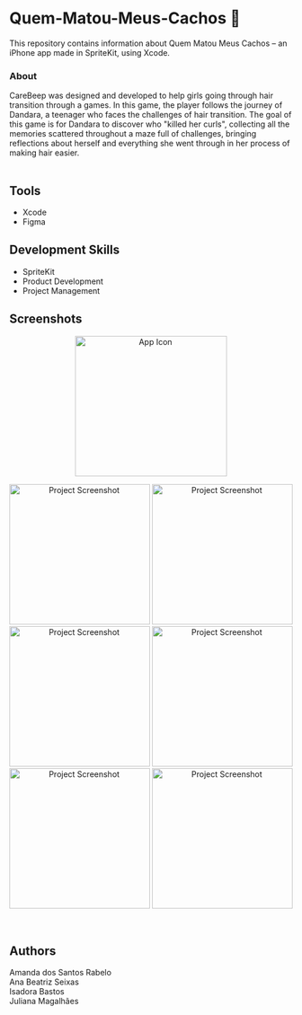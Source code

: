 # Quem-Matou-Meus-Cachos 💜
This repository contains information about Quem Matou Meus Cachos – an iPhone app made in SpriteKit, using Xcode.<br>

### About
CareBeep was designed and developed to help girls going through hair transition through a games. 
In this game, the player follows the journey of Dandara, a teenager who faces the challenges of hair transition. The goal of this game is for Dandara to discover who "killed her curls", collecting all the memories scattered throughout a maze full of challenges, bringing reflections about herself and everything she went through in her process of making hair easier.<br>
<br>

## Tools
- Xcode
- Figma

## Development Skills
- SpriteKit
- Product Development
- Project Management

## Screenshots
<p align="center">
<img alt="App Icon" width="270" height="250" src="https://github.com/user-attachments/assets/61dec234-deb5-430c-917b-56becae10aec"></p>
<p align="center">
<img alt="Project Screenshot" width="250" src="https://github.com/user-attachments/assets/456cd9bd-ff32-418c-9918-a0ce6b3d80de">
<img alt="Project Screenshot" width="250" src="https://github.com/user-attachments/assets/737e299e-b55e-43b4-8cfd-93c07023c959">
<img alt="Project Screenshot" width="250" src="https://github.com/user-attachments/assets/abca07da-2d42-4689-af39-2ae2684e2c32">
<img alt="Project Screenshot" width="250" src="https://github.com/user-attachments/assets/6fb5541d-ebfd-4550-8297-af6edc653396">
<img alt="Project Screenshot" width="250" src="https://github.com/user-attachments/assets/b7d7b78b-59b4-4f52-bf86-ae3378de7685">
<img alt="Project Screenshot" width="250" src="https://github.com/user-attachments/assets/c22853b8-1e02-42e5-a83d-5c61eea26097"></p>
<br>

## Authors
Amanda dos Santos Rabelo<br>
Ana Beatriz Seixas<br>
Isadora Bastos<br>
Juliana Magalhães<br>
